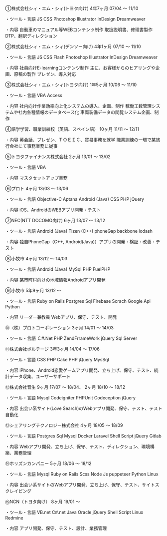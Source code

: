 ①株式会社シィ・エム・シィ(トヨタ向け)
4年7ヶ月 07/04 ～ 11/10　

・ツール・言語
JS
CSS
Photoshop
Illustrator
InDesign
Dreamweaver

・内容
自動車のマニュアル等WEBコンテンツ制作
取扱説明書、修理書製作
DTP、翻訳ディレクション

②株式会社シィ・エム・シィ(デンソー向け)
4年1ヶ月 07/10 ～ 11/10

・ツール・言語
JS
CSS
Flash
Photoshop
Illustrator
InDesign
Dreamweaver

・内容
社員向けE-learningコンテンツ制作
主に、お客様からのヒアリングや企画、原稿の製作
プレゼン、導入対応

③株式会社シィ・エム・シィ(トヨタ向け)
1年5ヶ月 10/06 ～ 11/10　

・ツール・言語
VBA
Access

・内容
社内向け作業効率向上化システムの導入、企画、制作
稼働工数管理システムや社内各種情報のデータベース化
車両装備データの閲覧システム企画、制作

④語学学習、職業訓練校（英語、スペイン語）
10ヶ月 11/11 ～ 12/11

・内容
英会話、プレゼン、ＴＯＥＩＣ、貿易事務を就学
職業訓練の一環で某旅行会社にて事務業務に従事

⑤トヨタファイナンス株式会社
2ヶ月 13/01 ～ 13/02　

・ツール・言語
VBA

・内容
マスタセットアップ業務

⑥プロト
4ヶ月 13/03 ～ 13/06

・ツール・言語
Objective-C
Aptana
Android (Java)
CSS
PHP
jQuery

・内容
iOS、AndroidのWEBアプリ開発・テスト

⑦NEC(NTT DOCOMO向け)
6ヶ月 13/07 ～ 13/12

・ツール・言語
Android (Java)
Tizen (C++)
phoneGap
backbone
lodash

・内容
独自PhoneGap（C++, Android(Java)）アプリの開発・検証・改善・テスト

⑧小牧市
4ヶ月 13/12 ～ 14/03

・ツール・言語
Android (Java)
MySql
PHP
FuelPHP

・内容
某市町村向けの地域情報Androidアプリ開発

⑨小牧市
5年9ヶ月 13/12 ～

・ツール・言語
Ruby on Rails
Postgres Sql
Firebase
Scrach
Google Api
Python

・内容
リーダー兼教員
Webアプリ、保守、テスト、開発


⑩（株）プロトコーポレーション
3ヶ月 14/01 ～ 14/03

・ツール・言語
Ｃ#.Net
PHP
ZendFrrameWork
jQuery
Sql Server

⑪株式会社ボルテージ
3年3ヶ月 14/04 ～ 17/06

・ツール・言語
CSS
PHP
Cake PHP
jQuery
MysSql

・内容
iPhone、Android恋愛ゲームアプリ開発、立ち上げ、保守、テスト、統計データ収集、ユーザーサポート

⑫株式会社音生
9ヶ月 17/07 ～ 18/04、 2ヶ月 18/10 ～ 18/12

・ツール・言語
Mysql
Codeigniter
PHPUnit
Codeception
jQuery

・内容
出会い系サイト(Love Search)のWebアプリ開発、保守、テスト、テスト自動化

⑬シェアリングテクノロジー株式会社
4ヶ月 18/05 ～ 18/09

・ツール・言語
Postgres Sql
Mysql
Docker
Laravel
Shell Script
jQuery
Gitlab

・内容
Webアプリ開発、立ち上げ、保守、テスト、ディレクション、環境構築、業務管理

⑭ホリズンカンパニー
5ヶ月 18/06 ～ 18/12

・ツール・言語
Mysql
Ruby on Rails
Scss
Node Js
puppeteer
Python
Linux

・内容
出会い系サイトのWebアプリ開発、立ち上げ、保守、テスト、サイトスクレイピング

⑮NCN（トヨタ向け）
8ヶ月 19/01 ～

・ツール・言語
VB.net
C#.net
Java
Oracle
jQuery
Shell Script
Linux
Redmine

・内容
アプリ開発、保守、テスト、設計、業務管理
